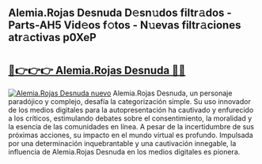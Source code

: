 ## Alemia.Rojas Desnuda D𝚎sn𝚞dos filtr𝚊dos - Parts-AH5 Vid𝚎os f𝚘tos - N𝚞evas filtr𝚊ciones atr𝚊ctivas p0XeP

# <h2><a href="http://mbd8le.tromn.icu/?c=Alemia.Rojas+Desnuda">🔗👉👉👉 Alemia.Rojas Desnuda 🔗🔗</a></h2>

[![Alemia.Rojas Desnuda nuevo](https://i.imgur.com/pEAQMta.gif)](http://mbd8le.tromn.icu/?c=Alemia.Rojas+Desnuda)
Alemia.Rojas Desnuda, un personaje paradójico y complejo, desafía la categorización simple. Su uso innovador de los medios digitales para la autopresentación ha cautivado y enfurecido a los críticos, estimulando debates sobre el consentimiento, la moralidad y la esencia de las comunidades en línea. A pesar de la incertidumbre de sus próximas acciones, su impacto en el mundo virtual es profundo. Impulsada por una determinación inquebrantable y una cautivación innegable, la influencia de Alemia.Rojas Desnuda en los medios digitales es pionera.
